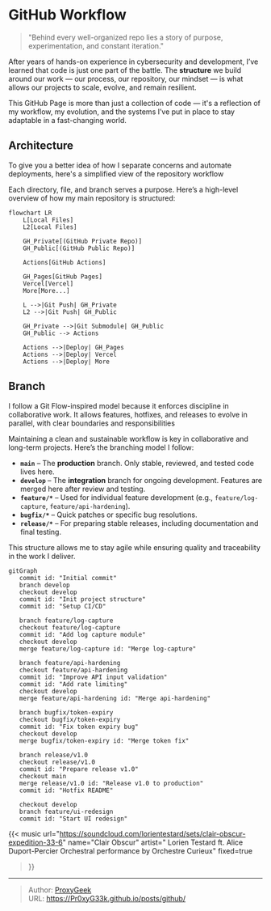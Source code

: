 # GitHub Workflow


> "Behind every well-organized repo lies a story of purpose, experimentation, and constant iteration."

After years of hands-on experience in cybersecurity and development, I’ve learned that code is just one part of the battle. The **structure** we build around our work — our process, our repository, our mindset — is what allows our projects to scale, evolve, and remain resilient.

This GitHub Page is more than just a collection of code — it's a reflection of my workflow, my evolution, and the systems I’ve put in place to stay adaptable in a fast-changing world.

## Architecture

To give you a better idea of how I separate concerns and automate deployments, here's a simplified view of the repository workflow

Each directory, file, and branch serves a purpose. Here’s a high-level overview of how my main repository is structured:

```mermaid
flowchart LR
    L[Local Files]
    L2[Local Files]

    GH_Private[(GitHub Private Repo)]
    GH_Public[(GitHub Public Repo)]

    Actions[GitHub Actions]

    GH_Pages[GitHub Pages]
    Vercel[Vercel]
    More[More...]

    L -->|Git Push| GH_Private
    L2 -->|Git Push| GH_Public

    GH_Private -->|Git Submodule| GH_Public
    GH_Public --> Actions

    Actions -->|Deploy| GH_Pages
    Actions -->|Deploy| Vercel
    Actions -->|Deploy| More

```

## Branch

I follow a Git Flow-inspired model because it enforces discipline in collaborative work.
It allows features, hotfixes, and releases to evolve in parallel, with clear boundaries and responsibilities

Maintaining a clean and sustainable workflow is key in collaborative and long-term projects. Here’s the branching model I follow:

- **`main`** – The **production** branch. Only stable, reviewed, and tested code lives here.
- **`develop`** – The **integration** branch for ongoing development. Features are merged here after review and testing.
- **`feature/*`** – Used for individual feature development (e.g., `feature/log-capture`, `feature/api-hardening`).
- **`bugfix/*`** – Quick patches or specific bug resolutions.
- **`release/*`** – For preparing stable releases, including documentation and final testing.

This structure allows me to stay agile while ensuring quality and traceability in the work I deliver.

```mermaid
gitGraph
   commit id: "Initial commit"
   branch develop
   checkout develop
   commit id: "Init project structure"
   commit id: "Setup CI/CD"
   
   branch feature/log-capture
   checkout feature/log-capture
   commit id: "Add log capture module"
   checkout develop
   merge feature/log-capture id: "Merge log-capture"

   branch feature/api-hardening
   checkout feature/api-hardening
   commit id: "Improve API input validation"
   commit id: "Add rate limiting"
   checkout develop
   merge feature/api-hardening id: "Merge api-hardening"

   branch bugfix/token-expiry
   checkout bugfix/token-expiry
   commit id: "Fix token expiry bug"
   checkout develop
   merge bugfix/token-expiry id: "Merge token fix"

   branch release/v1.0
   checkout release/v1.0
   commit id: "Prepare release v1.0"
   checkout main
   merge release/v1.0 id: "Release v1.0 to production"
   commit id: "Hotfix README"

   checkout develop
   branch feature/ui-redesign
   commit id: "Start UI redesign"
```

{{< music
  url="https://soundcloud.com/lorientestard/sets/clair-obscur-expedition-33-6"
  name="Clair Obscur"
  artist=" Lorien Testard ft. Alice Duport-Percier Orchestral performance by Orchestre Curieux"
  fixed=true
>}}

<!--
![Снег падает без конца, покрывая души, как невидимый саван. Каждый снежинка — это забытое воспоминание, утерянный звук в безбрежной тишине. Здесь, в самом сердце зимы, когда ветер воет как зверь, человек идет, не зная точно, куда](images/coffee.jpg 'Человек продолжает идти, без цели, без вопросов, ведомый странной уверенностью, что всё уже написано, но всё равно он должен искать, снова и снова')
-->

---

> Author: [ProxyGeek](https://github.com/Pr0xyG33k)  
> URL: https://Pr0xyG33k.github.io/posts/github/  

